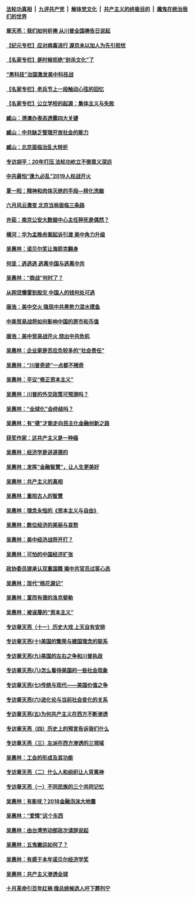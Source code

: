 

####  [法轮功真相](../../../../basic/blob/master/README.md?t=05151031) &nbsp;|&nbsp; [九评共产党](../../../../9ping.md/blob/master/README.md?t=05151031) &nbsp;|&nbsp; [解体党文化](../../../../jtdwh.md/blob/master/README.md?t=05151031)  &nbsp;|&nbsp; [共产主义的终极目的](../../../../gczydzjmd.md/blob/master/README.md?t=05151031) &nbsp;|&nbsp; [魔鬼在统治我们的世界](../../../../mgztzwmdsj.md/blob/master/README.md?t=05151031) 

#### [章天亮：我们如何祈祷 从川普全国祷告日说起](../pages/nsc423/n11944627.md?t=05151031) 

#### [【纪元专栏】应对病毒流行 渥京未以加人为先引担忧](../pages/nsc423/n11875714.md?t=05151031) 

#### [【名家专栏】是时候拒绝“封杀文化”了](../pages/nsc423/n11814093.md?t=05151031) 

#### [“黑科技”治国激发美中科技战](../pages/nsc423/n11638056.md?t=05151031) 

#### [【名家专栏】老兵节上一段触动心弦的回忆](../pages/nsc423/n11646016.md?t=05151031) 

#### [【名家专栏】公立学校的起源：集体主义与失败](../pages/nsc423/n11601833.md?t=05151031) 

#### [臧山：港澳办表态透露四大关键](../pages/nsc423/n11421628.md?t=05151031) 

#### [臧山：中共缺乏管理开放社会的能力](../pages/nsc423/n11407457.md?t=05151031) 

#### [臧山：北京面临治乱大转折](../pages/nsc423/n11406895.md?t=05151031) 

#### [专访胡平：20年打压 法轮功屹立不倒意义深远](../pages/nsc423/n11398800.md?t=05151031) 

#### [中共最怕“逢九必乱”2019人权战开火](../pages/nsc423/n11385248.md?t=05151031) 

#### [夏一阳：精神和肉体灭绝的手段—转化洗脑](../pages/nsc423/n11368250.md?t=05151031) 

#### [六月风云激变 北京当局面临三条路](../pages/nsc423/n11313668.md?t=05151031) 

#### [许茹：南京公安大数据中心主任猝死是偶然？](../pages/nsc423/n11064744.md?t=05151031) 

#### [横河：华为孟晚舟案起诉引渡 美中角力升级](../pages/nsc423/n11027230.md?t=05151031) 

#### [吴惠林：诺贝尔奖让海耶克翻身](../pages/nsc423/n10890049.md?t=05151031) 

#### [何坚：逃逃逃 逃离中国与逃离中共](../pages/nsc423/n10592891.md?t=05151031) 

#### [吴惠林：“商战”何时了？](../pages/nsc423/n10573558.md?t=05151031) 

#### [从网贷爆雷到股灾 中国人的钱何处可逃](../pages/nsc423/n10572800.md?t=05151031) 

#### [唐浩：美中交火 隐现中共黑势力混水摸鱼](../pages/nsc423/n10544040.md?t=05151031) 

#### [中美贸易战将如何影响中国的房市和币值](../pages/nsc423/n10543697.md?t=05151031) 

#### [唐浩：美中贸易战开火 烧出中共危机](../pages/nsc423/n10540126.md?t=05151031) 

#### [吴惠林：企业家是否应负较多的“社会责任”](../pages/nsc423/n10535022.md?t=05151031) 

#### [吴惠林：“川普奇迹”一点都不稀奇](../pages/nsc423/n10512808.md?t=05151031) 

#### [吴惠林：平议“修正资本主义”](../pages/nsc423/n10495724.md?t=05151031) 

#### [吴惠林：川普的外交政策可预测吗？](../pages/nsc423/n10462387.md?t=05151031) 

#### [吴惠林：“全球化”会终结吗？](../pages/nsc423/n10452838.md?t=05151031) 

#### [吴惠林：有“德”才能走向民主化金融创新之路](../pages/nsc423/n10432292.md?t=05151031) 

#### [获奖作家：这共产主义是一种癌](../pages/nsc423/n10431541.md?t=05151031) 

#### [吴惠林：经济学是讲道德的](../pages/nsc423/n10398014.md?t=05151031) 

#### [吴惠林：发挥“金融智慧”，让人生更美好](../pages/nsc423/n10375019.md?t=05151031) 

#### [吴惠林：共产主义的真相](../pages/nsc423/n10351394.md?t=05151031) 

#### [吴惠林：重拾古人的智慧](../pages/nsc423/n10337691.md?t=05151031) 

#### [吴惠林：理念永恒的《资本主义与自由》](../pages/nsc423/n10316274.md?t=05151031) 

#### [吴惠林：数位经济的美丽与哀愁](../pages/nsc423/n10292946.md?t=05151031) 

#### [吴惠林：美中经济战将开打？](../pages/nsc423/n10258825.md?t=05151031) 

#### [吴惠林：可怕的中国经济扩张](../pages/nsc423/n10219147.md?t=05151031) 

#### [政协委员提承认双重国籍 揭中共官员过客心态](../pages/nsc423/n10208809.md?t=05151031) 

#### [吴惠林：现代“桃花源记”](../pages/nsc423/n10185234.md?t=05151031) 

#### [吴惠林：富而有德的洛克斐勒](../pages/nsc423/n10142264.md?t=05151031) 

#### [吴惠林：被诬蔑的“资本主义”](../pages/nsc423/n10124816.md?t=05151031) 

#### [专访章天亮（十一）历史大戏 上天自有安排](../pages/nsc423/n10094905.md?t=05151031) 

#### [专访章天亮(十)美国的繁荣与建国理念的联系](../pages/nsc423/n10094899.md?t=05151031) 

#### [专访章天亮(九)美国的左右之争和川普执政](../pages/nsc423/n10094889.md?t=05151031) 

#### [专访章天亮(八)怎么看待美国的一些社会现象](../pages/nsc423/n10094857.md?t=05151031) 

#### [专访章天亮(七)传统与现代——美国价值之争](../pages/nsc423/n10093140.md?t=05151031) 

#### [专访章天亮(六)进化论与当前社会变化的关系](../pages/nsc423/n10092036.md?t=05151031) 

#### [专访章天亮(五)为何共产主义在西方不断渗透](../pages/nsc423/n10083620.md?t=05151031) 

#### [专访章天亮（四）历史上的预言告诉我们什么](../pages/nsc423/n10083606.md?t=05151031) 

#### [专访章天亮（三）左派在西方渗透的三领域](../pages/nsc423/n10081115.md?t=05151031) 

#### [吴惠林：工会的形成及其功能](../pages/nsc423/n10080633.md?t=05151031) 

#### [专访章天亮（二）什么人和组织让人背离神](../pages/nsc423/n10076637.md?t=05151031) 

#### [专访章天亮（一）不同民族的三个共同记忆](../pages/nsc423/n10074188.md?t=05151031) 

#### [吴惠林：有影呒？2018金融泡沫大地震](../pages/nsc423/n10040534.md?t=05151031) 

#### [吴惠林：“爱情”这个东西](../pages/nsc423/n10019423.md?t=05151031) 

#### [吴惠林：由台湾劳动部政次请辞说起](../pages/nsc423/n9979679.md?t=05151031) 

#### [吴惠林：五鬼搬运如何了？](../pages/nsc423/n9925338.md?t=05151031) 

#### [吴惠林：有感于本年诺贝尔经济学奖](../pages/nsc423/n9871883.md?t=05151031) 

#### [吴惠林：共产主义渗透全球](../pages/nsc423/n9812748.md?t=05151031) 

#### [十月革命引百年红祸 俄总统候选人吁下葬列宁](../pages/nsc423/n9810182.md?t=05151031) 

